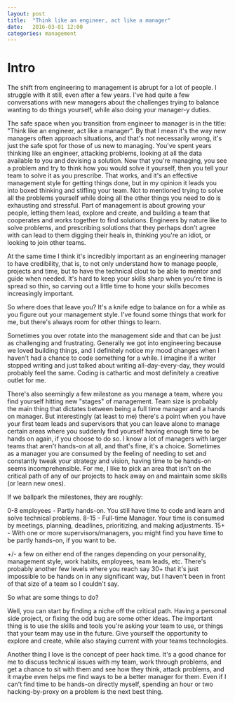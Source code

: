 ```yaml
---
layout: post
title:  "Think like an engineer, act like a manager"
date:   2016-03-01 12:00
categories: management
---
```


# Intro #
The shift from engineering to management is abrupt for a lot of people. I struggle with it still, even after a few years. I've had quite a few conversations with new managers about the challenges trying to balance wanting to do things yourself, while also doing your manager-y duties.

The safe space when you transition from engineer to manager is in the title: "Think like an engineer, act like a manager". By that I mean it's the way new managers often approach situations, and that's not necessarily wrong, it's just the safe spot for those of us new to managing. You've spent years thinking like an engineer, attacking problems, looking at all the data available to you and devising a solution. Now that you're managing, you see a problem and try to think how you would solve it yourself, then you tell your team to solve it as you prescribe. That works, and it's an effective management style for getting things done, but in my opinion it leads you into boxed thinking and stifling your team. Not to mentioned trying to solve all the problems yourself while doing all the other things you need to do is exhausting and stressful. Part of management is about growing your people, letting them lead, explore and create, and building a team that cooperates and works together to find solutions. Engineers by nature like to solve problems, and prescribing solutions that they perhaps don't agree with can lead to them digging their heals in, thinking you're an idiot, or looking to join other teams.

At the same time I think it's incredibly important as an engineering manager to have credibility, that is, to not only understand how to manage people, projects and time, but to have the technical clout to be able to mentor and guide when needed. It's hard to keep your skills sharp when you're time is spread so thin, so carving out a little time to hone your skills becomes increasingly important.

So where does that leave you? It's a knife edge to balance on for a while as you figure out your management style. I've found some things that work for me, but there's always room for other things to learn.

Sometimes you over rotate into the management side and that can be just as challenging and frustrating. Generally we got into engineering because we loved building things, and I definitely notice my mood changes when I haven't had a chance to code something for a while. I imagine if a writer stopped writing and just talked about writing all-day-every-day, they would probably feel the same. Coding is cathartic and most definitely a creative outlet for me.

There's also seemingly a few milestone as you manage a team, where you find yourself hitting new "stages" of management. Team size is probably the main thing that dictates between being a full time manager and a hands on manager. But interestingly (at least to me) there's a point when you have your first team leads and supervisors that you can leave alone to manage certain areas where you suddenly find yourself having enough time to be hands on again, if you choose to do so. I know a lot of managers with larger teams that aren't hands-on at all, and that's fine, it's a choice. Sometimes as a manager you are consumed by the feeling of needing to set and constantly tweak your strategy and vision, having time to be hands-on seems incomprehensible. For me, I like to pick an area that isn't on the critical path of any of our projects to hack away on and maintain some skills (or learn new ones).

If we ballpark the milestones, they are roughly:

0-8 employees - Partly hands-on. You still have time to code and learn and solve technical problems.
8-15 - Full-time Manager. Your time is consumed by meetings, planning, deadlines, prioritizing, and making adjustments.
15+ - With one or more supervisors/managers, you might find you have time to be partly hands-on, if you want to be.

+/- a few on either end of the ranges depending on your personality, management style, work habits, employees, team leads, etc. There's probably another few levels where you reach say 30+ that it's just impossible to be hands on in any significant way, but I haven't been in front of that size of a team so I couldn't say.

So what are some things to do?

Well, you can start by finding a niche off the critical path. Having a personal side project, or fixing the odd bug are some other ideas. The important thing is to use the skills and tools you're asking your team to use, or things that your team may use in the future. Give yourself the opportunity to explore and create, while also staying current with your teams technologies.

Another thing I love is the concept of peer hack time. It's a good chance for me to discuss technical issues with my team, work through problems, and get a chance to sit with them and see how they think, attack problems, and it maybe even helps me find ways to be a better manager for them. Even if I can't find time to be hands-on directly myself, spending an hour or two hacking-by-proxy on a problem is the next best thing.

